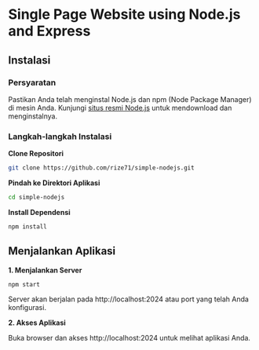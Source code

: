 # Single Page Website using Node.js and Express

## Instalasi

### Persyaratan

Pastikan Anda telah menginstal Node.js dan npm (Node Package Manager) di mesin Anda. Kunjungi [situs resmi Node.js](https://nodejs.org/) untuk mendownload dan menginstalnya.

### Langkah-langkah Instalasi

**Clone Repositori**

```bash
git clone https://github.com/rize71/simple-nodejs.git
```

**Pindah ke Direktori Aplikasi**

```bash
cd simple-nodejs
```

**Install Dependensi**

```bash
npm install
```

## Menjalankan Aplikasi

**1. Menjalankan Server**

```bash
npm start
```

Server akan berjalan pada http://localhost:2024 atau port yang telah Anda konfigurasi.

**2. Akses Aplikasi**

Buka browser dan akses http://localhost:2024 untuk melihat aplikasi Anda.
